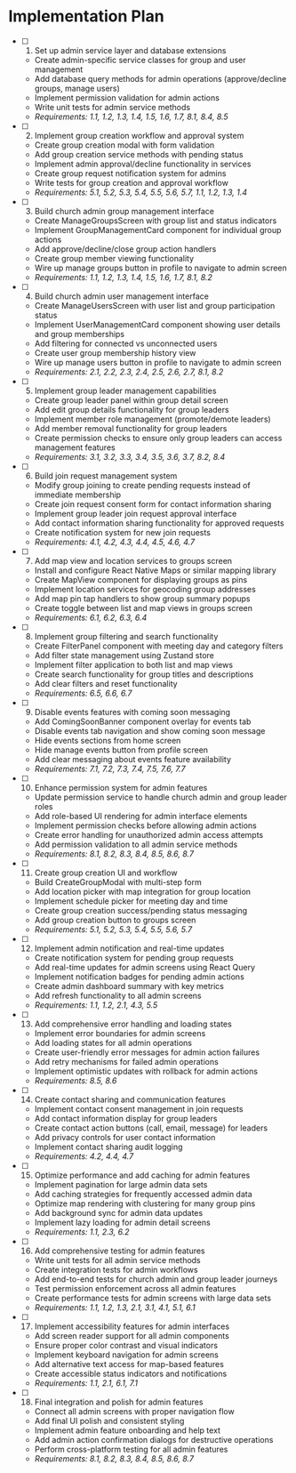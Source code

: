 # Implementation Plan

- [ ] 1. Set up admin service layer and database extensions
  - Create admin-specific service classes for group and user management
  - Add database query methods for admin operations (approve/decline groups, manage users)
  - Implement permission validation for admin actions
  - Write unit tests for admin service methods
  - _Requirements: 1.1, 1.2, 1.3, 1.4, 1.5, 1.6, 1.7, 8.1, 8.4, 8.5_

- [ ] 2. Implement group creation workflow and approval system
  - Create group creation modal with form validation
  - Add group creation service methods with pending status
  - Implement admin approval/decline functionality in services
  - Create group request notification system for admins
  - Write tests for group creation and approval workflow
  - _Requirements: 5.1, 5.2, 5.3, 5.4, 5.5, 5.6, 5.7, 1.1, 1.2, 1.3, 1.4_

- [ ] 3. Build church admin group management interface
  - Create ManageGroupsScreen with group list and status indicators
  - Implement GroupManagementCard component for individual group actions
  - Add approve/decline/close group action handlers
  - Create group member viewing functionality
  - Wire up manage groups button in profile to navigate to admin screen
  - _Requirements: 1.1, 1.2, 1.3, 1.4, 1.5, 1.6, 1.7, 8.1, 8.2_

- [ ] 4. Build church admin user management interface
  - Create ManageUsersScreen with user list and group participation status
  - Implement UserManagementCard component showing user details and group memberships
  - Add filtering for connected vs unconnected users
  - Create user group membership history view
  - Wire up manage users button in profile to navigate to admin screen
  - _Requirements: 2.1, 2.2, 2.3, 2.4, 2.5, 2.6, 2.7, 8.1, 8.2_

- [ ] 5. Implement group leader management capabilities
  - Create group leader panel within group detail screen
  - Add edit group details functionality for group leaders
  - Implement member role management (promote/demote leaders)
  - Add member removal functionality for group leaders
  - Create permission checks to ensure only group leaders can access management features
  - _Requirements: 3.1, 3.2, 3.3, 3.4, 3.5, 3.6, 3.7, 8.2, 8.4_

- [ ] 6. Build join request management system
  - Modify group joining to create pending requests instead of immediate membership
  - Create join request consent form for contact information sharing
  - Implement group leader join request approval interface
  - Add contact information sharing functionality for approved requests
  - Create notification system for new join requests
  - _Requirements: 4.1, 4.2, 4.3, 4.4, 4.5, 4.6, 4.7_

- [ ] 7. Add map view and location services to groups screen
  - Install and configure React Native Maps or similar mapping library
  - Create MapView component for displaying groups as pins
  - Implement location services for geocoding group addresses
  - Add map pin tap handlers to show group summary popups
  - Create toggle between list and map views in groups screen
  - _Requirements: 6.1, 6.2, 6.3, 6.4_

- [ ] 8. Implement group filtering and search functionality
  - Create FilterPanel component with meeting day and category filters
  - Add filter state management using Zustand store
  - Implement filter application to both list and map views
  - Create search functionality for group titles and descriptions
  - Add clear filters and reset functionality
  - _Requirements: 6.5, 6.6, 6.7_

- [ ] 9. Disable events features with coming soon messaging
  - Add ComingSoonBanner component overlay for events tab
  - Disable events tab navigation and show coming soon message
  - Hide events sections from home screen
  - Hide manage events button from profile screen
  - Add clear messaging about events feature availability
  - _Requirements: 7.1, 7.2, 7.3, 7.4, 7.5, 7.6, 7.7_

- [ ] 10. Enhance permission system for admin features
  - Update permission service to handle church admin and group leader roles
  - Add role-based UI rendering for admin interface elements
  - Implement permission checks before allowing admin actions
  - Create error handling for unauthorized admin access attempts
  - Add permission validation to all admin service methods
  - _Requirements: 8.1, 8.2, 8.3, 8.4, 8.5, 8.6, 8.7_

- [ ] 11. Create group creation UI and workflow
  - Build CreateGroupModal with multi-step form
  - Add location picker with map integration for group location
  - Implement schedule picker for meeting day and time
  - Create group creation success/pending status messaging
  - Add group creation button to groups screen
  - _Requirements: 5.1, 5.2, 5.3, 5.4, 5.5, 5.6, 5.7_

- [ ] 12. Implement admin notification and real-time updates
  - Create notification system for pending group requests
  - Add real-time updates for admin screens using React Query
  - Implement notification badges for pending admin actions
  - Create admin dashboard summary with key metrics
  - Add refresh functionality to all admin screens
  - _Requirements: 1.1, 1.2, 2.1, 4.3, 5.5_

- [ ] 13. Add comprehensive error handling and loading states
  - Implement error boundaries for admin screens
  - Add loading states for all admin operations
  - Create user-friendly error messages for admin action failures
  - Add retry mechanisms for failed admin operations
  - Implement optimistic updates with rollback for admin actions
  - _Requirements: 8.5, 8.6_

- [ ] 14. Create contact sharing and communication features
  - Implement contact consent management in join requests
  - Add contact information display for group leaders
  - Create contact action buttons (call, email, message) for leaders
  - Add privacy controls for user contact information
  - Implement contact sharing audit logging
  - _Requirements: 4.2, 4.4, 4.7_

- [ ] 15. Optimize performance and add caching for admin features
  - Implement pagination for large admin data sets
  - Add caching strategies for frequently accessed admin data
  - Optimize map rendering with clustering for many group pins
  - Add background sync for admin data updates
  - Implement lazy loading for admin detail screens
  - _Requirements: 1.1, 2.3, 6.2_

- [ ] 16. Add comprehensive testing for admin features
  - Write unit tests for all admin service methods
  - Create integration tests for admin workflows
  - Add end-to-end tests for church admin and group leader journeys
  - Test permission enforcement across all admin features
  - Create performance tests for admin screens with large data sets
  - _Requirements: 1.1, 1.2, 1.3, 2.1, 3.1, 4.1, 5.1, 6.1_

- [ ] 17. Implement accessibility features for admin interfaces
  - Add screen reader support for all admin components
  - Ensure proper color contrast and visual indicators
  - Implement keyboard navigation for admin screens
  - Add alternative text access for map-based features
  - Create accessible status indicators and notifications
  - _Requirements: 1.1, 2.1, 6.1, 7.1_

- [ ] 18. Final integration and polish for admin features
  - Connect all admin screens with proper navigation flow
  - Add final UI polish and consistent styling
  - Implement admin feature onboarding and help text
  - Add admin action confirmation dialogs for destructive operations
  - Perform cross-platform testing for all admin features
  - _Requirements: 8.1, 8.2, 8.3, 8.4, 8.5, 8.6, 8.7_